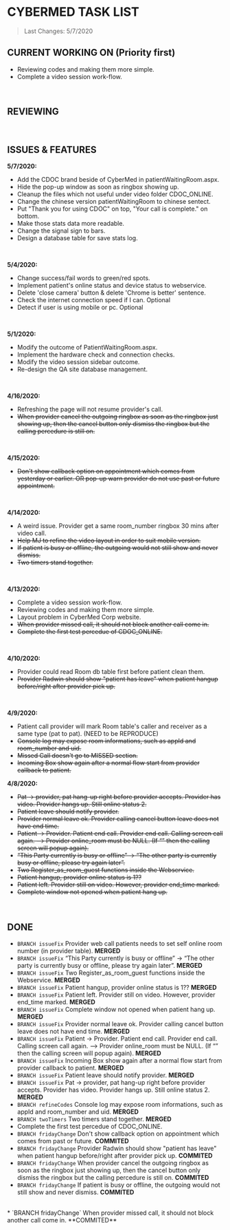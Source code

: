 # CYBERMED TASK LIST
>Last Changes: 5/7/2020 </br>

## CURRENT WORKING ON (Priority first)</br>
* Reviewing codes and making them more simple. </br>
* Complete a video session work-flow. </br>
</br>

## REVIEWING </br>
</br>

## ISSUES & FEATURES </br>
**5/7/2020:** </br>
* Add the CDOC brand beside of CyberMed in patientWaitingRoom.aspx. </br>
* Hide the pop-up window as soon as ringbox showing up. </br>
* Cleanup the files which not useful under video folder CDOC_ONLINE. </br>
* Change the chinese version patientWaitingRoom to chinese sentect. </br>
* Put "Thank you for using CDOC" on top, "Your call is complete." on bottom. </br>
* Make those stats data more readable. </br>
* Change the signal sign to bars. </br>
* Design a database table for save stats log. </br>
</br>

**5/4/2020:** </br>
* Change success/fail words to green/red spots. </br>
* Implement patient's online status and device status to webservice. </br>
* Delete 'close camera' button & delete 'Chrome is better' sentence. </br>
* Check the internet connection speed if I can. Optional </br>
* Detect if user is using mobile or pc. Optional </br>
</br>

**5/1/2020:** </br>
* Modify the outcome of PatientWaitingRoom.aspx. </br>
* Implement the hardware check and connection checks. </br>
* Modify the video session sidebar outcome. </br>
* Re-design the QA site database management. </br>
</br>

**4/16/2020:** </br>
* Refreshing the page will not resume provider's call. </br>
* <s>When provider cancel the outgoing ringbox as soon as the ringbox just showing up, then the cancel button only dismiss the ringbox but the calling percedure is still on.</s> </br>
</br>

**4/15/2020:** </br>
* <s>Don't show callback option on appointment which comes from yesterday or earlier. OR pop-up warn provider do not use past or future appointment.</s> </br>
</br>

**4/14/2020:** </br>
* A weird issue. Provider get a same room_number ringbox 30 mins after video call.</br>
* <s>Help MJ to refine the video layout in order to suit mobile version.</s> </br>
* <s>If patient is busy or offline, the outgoing would not still show and never dismiss.</s> </br>
* <s>Two timers stand together.</s> </br>
</br>

**4/13/2020:** </br>
* Complete a video session work-flow. </br>
* Reviewing codes and making them more simple. </br>
* Layout problem in CyberMed Corp website. </br>
* <s>When provider missed call, it should not block another call come in.</s> </br>
* <s>Complete the first test percedue of CDOC_ONLINE.</s> </br>
</br>

**4/10/2020:** </br>
* Provider could read Room db table first before patient clean them. </br>
* <s>Provider Radwin should show "patient has leave" when patient hangup before/right after provider pick up.</s> </br>
</br>

**4/9/2020:** </br> 
* Patient call provider will mark Room table's caller and receiver as a same type (pat to pat). (NEED to be REPRODUCE) </br>
* <s>Console log may expose room informations, such as appId and room_number and uid.</s> </br>
* <s>Missed Call doesn't go to MISSED section.</s> </br>
* <s>Incoming Box show again after a normal flow start from provider callback to patient.</s> </br>

**4/8/2020:** </br> 
* <s>Pat -> provider, pat hang-up right before provider accepts. Provider has video. Provider hangs up. Still online status 2.</s>  </br>
* <s>Patient leave should notify provider.</s>  </br>
* <s>Provider normal leave ok. Provider calling cancel button leave does not have end time.</s> </br>
* <s>Patient -> Provider. Patient end call. Provider end call. Calling screen call again. --> Provider online_room must be NULL. (If “” then the calling screen will popup again).</s>  </br>
* <s>“This Party currently is busy or offline” -> “The other party is currently busy or offline, please try again later”.</s> </br>
* <s>Two Register_as_room_guest functions inside the Webservice.</s> </br>
* <s>Patient hangup, provider online status is 1??</s>   </br>
* <s>Patient left. Provider still on video. However, provider end_time marked.</s>  </br>
* <s>Complete window not opened when patient hang up.</s>  </br>
</br>

## DONE </br>
* `BRANCH issueFix` Provider web call patients needs to set self online room number (in provider table). **MERGED**</br>
* `BRANCH issueFix` “This Party currently is busy or offline” -> “The other party is currently busy or offline, please try again later”.  **MERGED** </br>
* `BRANCH issueFix` Two Register_as_room_guest functions inside the Webservice.  **MERGED** </br>
* `BRANCH issueFix` Patient hangup, provider online status is 1??  **MERGED** </br>
* `BRANCH issueFix` Patient left. Provider still on video. However, provider end_time marked.  **MERGED** </br>
* `BRANCH issueFix` Complete window not opened when patient hang up.  **MERGED**  </br>
* `BRANCH issueFix` Provider normal leave ok. Provider calling cancel button leave does not have end time.  **MERGED** </br>
* `BRANCH issueFix` Patient -> Provider. Patient end call. Provider end call. Calling screen call again. --> Provider online_room must be NULL. (If “” then the calling screen will popup again).  **MERGED** </br>
* `BRANCH issueFix` Incoming Box show again after a normal flow start from provider callback to patient.  **MERGED** </br>
* `BRANCH issueFix` Patient leave should notify provider.  **MERGED** </br>
* `BRANCH issueFix` Pat -> provider, pat hang-up right before provider accepts. Provider has video. Provider hangs up. Still online status 2.  **MERGED** </br>
* `BRANCH refineCodes` Console log may expose room informations, such as appId and room_number and uid.  **MERGED** </br>
* `BRANCH twoTimers` Two timers stand together.  **MERGED** </br>
* Complete the first test percedue of CDOC_ONLINE. </br>
* `BRANCH fridayChange` Don't show callback option on appointment which comes from past or future. **COMMITED** </br>
* `BRANCH fridayChange` Provider Radwin should show "patient has leave" when patient hangup before/right after provider pick up. **COMMITED** </br>
* `BRANCH fridayChange` When provider cancel the outgoing ringbox as soon as the ringbox just showing up, then the cancel button only dismiss the ringbox but the calling percedure is still on. **COMMITED** </br>
* `BRANCH fridayChange` If patient is busy or offline, the outgoing would not still show and never dismiss. **COMMITED** </br>
</br>
* `BRANCH fridayChange` When provider missed call, it should not block another call come in. **COMMITED** </br>
